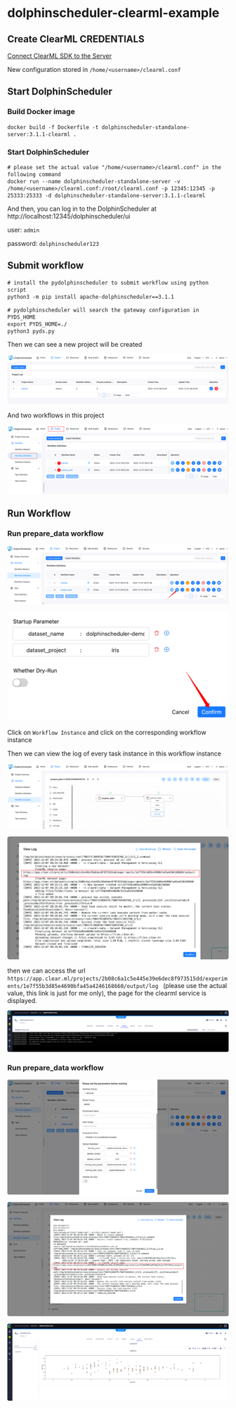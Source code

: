 # dolphinscheduler-clearml-example


## Create ClearML CREDENTIALS

[Connect ClearML SDK to the Server](https://clear.ml/docs/latest/docs/getting_started/ds/ds_first_steps#connect-clearml-sdk-to-the-server)

New configuration stored in `/home/<username>/clearml.conf`


## Start DolphinScheduler 

### Build Docker image

```shell
docker build -f Dockerfile -t dolphinscheduler-standalone-server:3.1.1-clearml .
```

### Start DolphinScheduler 

```shell
# please set the actual value "/home/<username>/clearml.conf" in the following command
docker run --name dolphinscheduler-standalone-server -v /home/<username>/clearml.conf:/root/clearml.conf -p 12345:12345 -p 25333:25333 -d dolphinscheduler-standalone-server:3.1.1-clearml
```

And then, you can log in to the DolphinScheduler at http://localhost:12345/dolphinscheduler/ui

user: `admin`

password: `dolphinscheduler123`


## Submit workflow

```shell
# install the pydolphinscheduler to submit workflow using python script
python3 -m pip install apache-dolphinscheduler==3.1.1
```

```shell
# pydolphinscheduler will search the gateway configuration in PYDS_HOME
export PYDS_HOME=./
python3 pyds.py
```



Then we can see a new project will be created

![image-20221207173757891](images/image-20221207173757891.png)



And two workflows in this project

![image-20221207173942945](images/image-20221207173942945.png)



## Run Workflow



### Run prepare_data workflow

![image-20221207174028175](images/image-20221207174028175.png)

![image-20221207174049626](images/image-20221207174049626.png)

Click on `Workflow Instance` and click on the corresponding workflow instance

Then we can view the log  of every task instance in this workflow instance

![image-20221207174336995](images/image-20221207174336995.png)



![image-20221207174435440](images/image-20221207174435440.png)



then we can access the url `https://app.clear.ml/projects/2b08c6a1c5e445e39e6dec8f973515dd/experiments/1e7f55b3d85e4690bfa45a4246168660/output/log ` (please use the actual value, this link is just for me only), the page for the clearml service is displayed.

![image-20221207174833698](images/image-20221207174833698.png)



### Run prepare_data workflow

![image-20221207175003989](images/image-20221207175003989.png)

![image-20221207175051867](images/image-20221207175051867.png)

![image-20221207175125604](images/image-20221207175125604.png)
